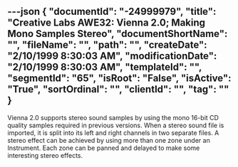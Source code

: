 ---json
{
  "documentId": "-24999979",
  "title": "Creative Labs AWE32: Vienna 2.0; Making Mono Samples Stereo",
  "documentShortName": "",
  "fileName": "",
  "path": "",
  "createDate": "2/10/1999 8:30:03 AM",
  "modificationDate": "2/10/1999 8:30:03 AM",
  "templateId": "",
  "segmentId": "65",
  "isRoot": "False",
  "isActive": "True",
  "sortOrdinal": "",
  "clientId": "",
  "tag": ""
}
---

Vienna 2.0 supports stereo sound samples by using the mono 16-bit CD quality samples required in previous versions. When a stereo sound file is imported, it is split into its left and right channels in two separate files. A stereo effect can be achieved by using more than one zone under an Instrument. Each zone can be panned and delayed to make some interesting stereo effects.
